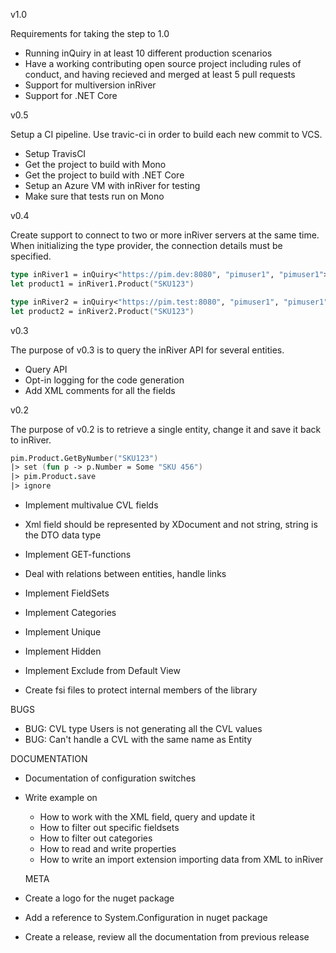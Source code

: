 v1.0

Requirements for taking the step to 1.0

* Running inQuiry in at least 10 different production scenarios
* Have a working contributing open source project including rules of conduct, and having recieved and merged at least 5 pull requests
* Support for multiversion inRiver
* Support for .NET Core


v0.5

Setup a CI pipeline. Use travic-ci in order to build each new commit to VCS.

* Setup TravisCI
* Get the project to build with Mono
* Get the project to build with .NET Core
* Setup an Azure VM with inRiver for testing
* Make sure that tests run on Mono


v0.4

Create support to connect to two or more inRiver servers at the same time. When initializing
the type provider, the connection details must be specified.

```fsharp
type inRiver1 = inQuiry<"https://pim.dev:8080", "pimuser1", "pimuser1">
let product1 = inRiver1.Product("SKU123")

type inRiver2 = inQuiry<"https://pim.test:8080", "pimuser1", "pimuser1">
let product2 = inRiver2.Product("SKU123")
```

v0.3

The purpose of v0.3 is to query the inRiver API for several entities.

* Query API
* Opt-in logging for the code generation
* Add XML comments for all the fields

v0.2

The purpose of v0.2 is to retrieve a single entity, change it and save it back to inRiver.

```fsharp
pim.Product.GetByNumber("SKU123")
|> set (fun p -> p.Number = Some "SKU 456")
|> pim.Product.save 
|> ignore
```

* Implement multivalue CVL fields
* Xml field should be represented by XDocument and not string, string is the DTO data type
* Implement GET-functions

* Deal with relations between entities, handle links
* Implement FieldSets
* Implement Categories
* Implement Unique
* Implement Hidden
* Implement Exclude from Default View
* Create fsi files to protect internal members of the library

BUGS

* BUG: CVL type Users is not generating all the CVL values
* BUG: Can't handle a CVL with the same name as Entity

DOCUMENTATION

* Documentation of configuration switches
* Write example on
  - How to work with the XML field, query and update it
  - How to filter out specific fieldsets
  - How to filter out categories
  - How to read and write properties
  - How to write an import extension importing data from XML to inRiver

  META

* Create a logo for the nuget package
* Add a reference to System.Configuration in nuget package
* Create a release, review all the documentation from previous release